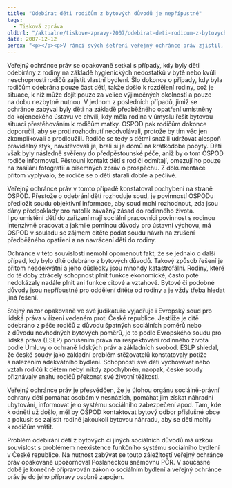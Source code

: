 ```yaml
---
title: "Odebírat děti rodičům z bytových důvodů je nepřípustné"
tags:
  - Tisková zpráva
oldUrl: "/aktualne/tiskove-zpravy-2007/odebirat-deti-rodicum-z-bytovych-duvodu-je-nepripustne"
date: 2007-12-12
perex: "<p></p><p>V rámci svých šetření veřejný ochránce práv zjistil, že s rodinami postiženými nebo ohroženými sociálním propadem je paradoxně mnohdy zacházeno stejně, jako s rodiči, kteří své děti týrají, zneužívají nebo jinak ohrožují jejich život či výchovu. Děti jsou odebírány z rodin na základě hygienických nedostatků v bytě nebo kvůli neschopnosti rodičů zajistit vlastní bydlení. Pokud k tomu dojde, tak díky následné izolaci rodiče často ztrácejí motivaci ke zlepšení ekonomických funkcí a citové vazby rodičů a dětí se rozvolňují. Veřejný ochránce práv považuje tento postup za zcela nepřípustný a v rozporu nejen s právy dítěte, ale lidskými právy vůbec.</p>"
---
```


<!-- imported from the old website -->

<p>Veřejný ochránce práv se opakovaně setkal s případy, kdy byly děti odebírány z rodiny na základě hygienických nedostatků v bytě nebo kvůli neschopnosti rodičů zajistit vlastní bydlení. Šlo dokonce o případy, kdy byla rodičům odebrána pouze část dětí, takže došlo k rozdělení rodiny, což je situace, k níž může dojít pouze za velice výjimečných okolností a pouze na dobu nezbytně nutnou. V jednom z posledních případů, jimiž se ochránce zabýval byly děti na základě předběžného opatření umístněny do kojeneckého ústavu ve chvíli, kdy měla rodina v úmyslu řešit bytovou situaci přestěhováním k rodičům matky. OSPOD pak rodičům dokonce doporučil, aby se proti rozhodnutí neodvolávali, protože by tím věc jen zkomplikovali a prodloužili. Rodiče se tedy s dětmi snažili udržovat alespoň pravidelný styk, navštěvovali je, brali si je domů na krátkodobé pobyty. Děti však byly následně svěřeny do předpěstounské péče, aniž by o tom OSPOD rodiče informoval. Pěstouni kontakt dětí s rodiči odmítají, omezují ho pouze na zasílání fotografií a písemných zpráv o prospěchu. Z dokumentace přitom vyplývalo, že rodiče se o děti starali dobře a pečlivě.</p><p>Veřejný ochránce práv v tomto případě konstatoval pochybení na straně OSPOD. Přestože o odebrání dětí rozhoduje soud, je povinností OSPODu předložit soudu objektivní informace, aby soud mohl rozhodnout, zda jsou dány předpoklady pro natolik závažný zásad do rodinného života. I po umístění dětí do zařízení mají sociální pracovníci povinnost s rodinou intenzivně pracovat a jakmile pominou důvody pro ústavní výchovu, má OSPOD v souladu se zájmem dítěte podat soudu návrh na zrušení předběžného opatření a na navrácení dětí do rodiny.</p><p>Ochránce v této souvislosti nemohl opomenout fakt, že se jednalo o další případ, kdy bylo dítě odebráno z bytových důvodů. Takový způsob řešení je přitom neadekvátní a jeho důsledky jsou mnohdy katastrofální. Rodiny, které do té doby ztrácely schopnost plnit funkce ekonomické, často poté nedokázaly nadále plnit ani funkce citové a vztahové. Bytové či podobné důvody jsou nepřípustné pro oddělení dítěte od rodiny a je vždy třeba hledat jiná řešení.</p><p>Stejný názor opakovaně ve své judikatuře vyjadřuje i Evropský soud pro lidská práva v řízení vedeném proti České republice. Jestliže je dítě odebráno z péče rodičů z důvodu špatných sociálních poměrů nebo z důvodu nevhodných bytových poměrů, je to podle Evropského soudu pro lidská práva (ESLP) porušením práva na respektování rodinného života podle Úmluvy o ochraně lidských práv a základních svobod. ESLP shledal, že české soudy jako základní problém stěžovatelů konstatovaly potíže s nalezením adekvátního bydlení. Schopnosti své děti vychovávat nebo vztah rodičů k dětem nebyl nikdy zpochybněn, naopak, české soudy přiznávaly snahu rodičů překonat své životní těžkosti.</p><p>Veřejný ochránce práv je přesvědčen, že je úlohou orgánu sociálně-právní ochrany dětí pomáhat osobám v nesnázích, pomáhat jim získat náhradní ubytování, informovat je o systému sociálního zabezpečení apod. Tam, kde k odnětí už došlo, měl by OSPOD kontaktovat bytový odbor příslušné obce a pokusit se zajistit rodině jakoukoli bytovou náhradu, aby se děti mohly k rodičům vrátit.</p><p>Problém odebírání dětí z bytových či jiných sociálních důvodů má úzkou souvislost s problémem neexistence funkčního systému sociálního bydlení v České republice. Na nutnost zabývat se touto záležitostí veřejný ochránce práv opakovaně upozorňoval Poslaneckou sněmovnu PČR. V současné době je konečně připravován zákon o sociálním bydlení a veřejný ochránce práv je do jeho přípravy osobně zapojen.</p>
